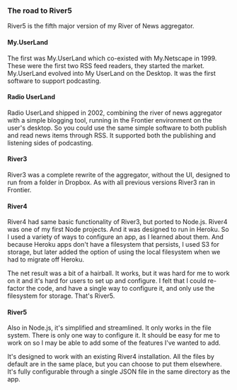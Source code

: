 ### The road to River5

River5 is the fifth major version of my River of News aggregator.

#### My.UserLand

The first was My.UserLand which co-existed with My.Netscape in 1999. These were the first two RSS feed readers, they started the market. My.UserLand evolved into My UserLand on the Desktop. It was the first software to support podcasting. 

#### Radio UserLand

Radio UserLand shipped in 2002, combining the river of news aggregator with a simple blogging tool, running in the Frontier environment on the user's desktop. So you could use the same simple software to both publish and read news items through RSS. It supported both the publishing and listening sides of podcasting. 

#### River3

River3 was a complete rewrite of the aggregator, without the UI, designed to run from a folder in Dropbox. As with all previous versions River3 ran in Frontier.

#### River4

River4 had same basic functionality of River3, but ported to Node.js. River4 was one of my first Node projects. And it was designed to run in Heroku. So I used a variety of ways to configure an app, as I learned about them. And because Heroku apps don't have a filesystem that persists, I used S3 for storage, but later added the option of using the local filesystem when we had to migrate off Heroku. 

The net result was a bit of a hairball. It works, but it was hard for me to work on it and it's hard for users to set up and configure. I felt that I could re-factor the code, and have a single way to configure it, and only use the filesystem for storage. That's River5.

#### River5

Also in Node.js, it's simplified and streamlined. It only works in the file system. There is only one way to configure it. It should be easy for me to work on so I may be able to add some of the features I've wanted to add. 

It's designed to work with an existing River4 installation. All the files by default are in the same place, but you can choose to put them elsewhere. It's fully configurable through a single JSON file in the same directory as the app. 

